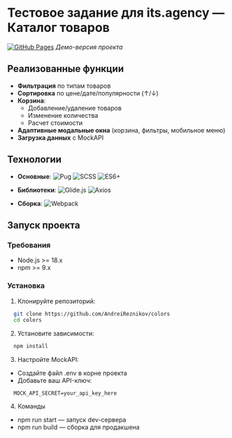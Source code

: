 # Тестовое задание для its.agency — Каталог товаров

[![GitHub Pages](https://img.shields.io/badge/Demo-GitHub%20Pages-blue?style=flat-square)](https://andreireznikov.github.io/colors)
_Демо-версия проекта_

## Реализованные функции

- **Фильтрация** по типам товаров
- **Сортировка** по цене/дате/популярности (↑/↓)
- **Корзина**:
  - Добавление/удаление товаров
  - Изменение количества
  - Расчет стоимости
- **Адаптивные модальные окна** (корзина, фильтры, мобильное меню)
- **Загрузка данных** с MockAPI

## Технологии

- **Основные**:
  ![Pug](https://img.shields.io/badge/Pug-1.0.0-%23a86454)
  ![SCSS](https://img.shields.io/badge/SCSS-1.72.0-%23c6538c)
  ![ES6+](https://img.shields.io/badge/JavaScript-ES6+-%23f7df1e)

- **Библиотеки**:
  ![Glide.js](https://img.shields.io/badge/Glide.js-3.6.0-%2300d1b2)
  ![Axios](https://img.shields.io/badge/Axios-1.6.2-%235a29e4)

- **Сборка**:
  ![Webpack](https://img.shields.io/badge/Webpack-5.89.0-%238dd6f9)

## Запуск проекта

### Требования

- Node.js >= 18.x
- npm >= 9.x

### Установка

1. Клонируйте репозиторий:

```bash
  git clone https://github.com/AndreiReznikov/colors
  cd colors
```

2. Установите зависимости:

```bash
  npm install
```

3. Настройте MockAPI:

- Создайте файл .env в корне проекта
- Добавьте ваш API-ключ:

```env
  MOCK_API_SECRET=your_api_key_here
```

4. Команды

- npm run start — запуск dev-сервера
- npm run build — сборка для продакшена
